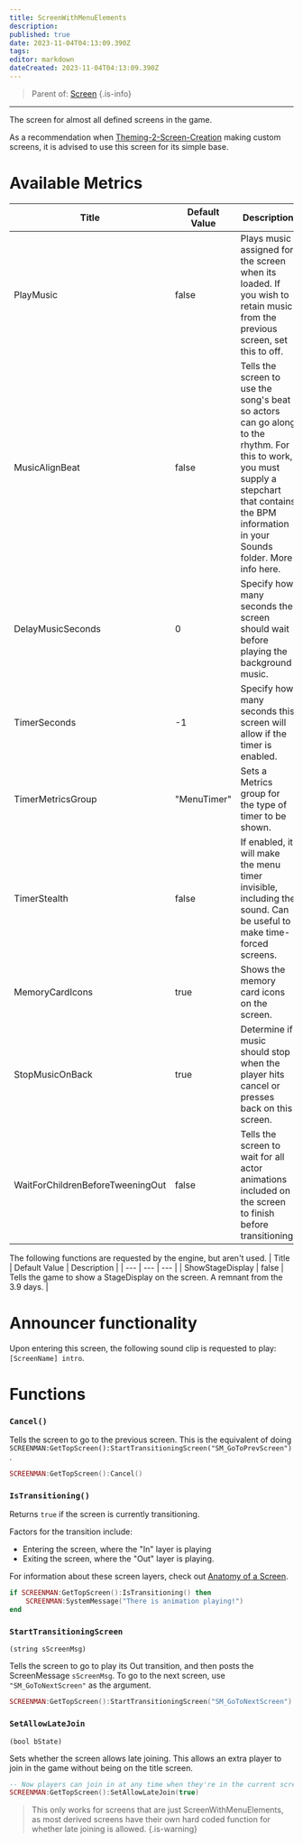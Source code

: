 ```yaml
---
title: ScreenWithMenuElements
description: 
published: true
date: 2023-11-04T04:13:09.390Z
tags: 
editor: markdown
dateCreated: 2023-11-04T04:13:09.390Z
---
```


> Parent of: [Screen](/en/dev/screens/Screen)
{.is-info}

---

The screen for almost all defined screens in the game.

As a recommendation when [Theming-2-Screen-Creation](/en/dev/theming/Theming-2-Screen-Creation) making custom screens, it is advised to use this screen for its simple base.

# Available Metrics

| Title | Default Value | Description |
| --- | --- | --- |
| PlayMusic | false | Plays music assigned for the screen when its loaded. If you wish to retain music from the previous screen, set this to off.
| MusicAlignBeat | false | Tells the screen to use the song's beat so actors can go along to the rhythm. For this to work, you must supply a stepchart that contains the BPM information in your Sounds folder. More info here.
| DelayMusicSeconds | 0 | Specify how many seconds the screen should wait before playing the background music.
| TimerSeconds | -1 | Specify how many seconds this screen will allow if the timer is enabled.
| TimerMetricsGroup | "MenuTimer" | Sets a Metrics group for the type of timer to be shown.
| TimerStealth | false | If enabled, it will make the menu timer invisible, including the sound. Can be useful to make time-forced screens.
| MemoryCardIcons | true | Shows the memory card icons on the screen.
| StopMusicOnBack | true | Determine if music should stop when the player hits cancel or presses back on this screen.
| WaitForChildrenBeforeTweeningOut | false | Tells the screen to wait for all actor animations included on the screen to finish before transitioning.

The following functions are requested by the engine, but aren't used.
| Title | Default Value | Description |
| --- | --- | --- |
| ShowStageDisplay | false | Tells the game to show a StageDisplay on the screen. A remnant from the 3.9 days. |

# Announcer functionality

Upon entering this screen, the following sound clip is requested to play: `[ScreenName] intro`.

# Functions

### `Cancel()`

Tells the screen to go to the previous screen. This is the equivalent of doing `SCREENMAN:GetTopScreen():StartTransitioningScreen("SM_GoToPrevScreen")`.


```lua
SCREENMAN:GetTopScreen():Cancel()
```

### `IsTransitioning()`

Returns `true` if the screen is currently transitioning.

Factors for the transition include:
- Entering the screen, where the "In" layer is playing
- Exiting the screen, where the "Out" layer is playing.

For information about these screen layers, check out [Anatomy of a Screen](/dev/theming/Theming-3-Anatomy-Screen/).

```lua
if SCREENMAN:GetTopScreen():IsTransitioning() then
    SCREENMAN:SystemMessage("There is animation playing!")
end
```

### `StartTransitioningScreen`
`(string sScreenMsg)`

Tells the screen to go to play its Out transition, and then posts the ScreenMessage `sScreenMsg`. To go to the next screen, use `"SM_GoToNextScreen"` as the argument.

```lua
SCREENMAN:GetTopScreen():StartTransitioningScreen("SM_GoToNextScreen")
```

### `SetAllowLateJoin`
`(bool bState)`

Sets whether the screen allows late joining. This allows an extra player to join in the game without being on the title screen.

```lua
-- Now players can join in at any time when they're in the current screen.
SCREENMAN:GetTopScreen():SetAllowLateJoin(true)
```

> This only works for screens that are just ScreenWithMenuElements, as most derived screens have their own hard coded function for whether late joining is allowed.
{.is-warning}